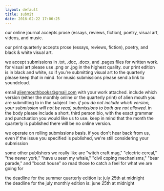 ```yaml
---
layout: default
title: submit
date: 2016-02-22 17:06:25
---
```

our online journal accepts prose (essays, reviews, fiction), poetry, visual art, videos, and music.

our print quarterly accepts prose (essays, reviews, fiction), poetry, and black & white visual art.

we accept submissions in .txt, .doc, .docx, and .pages files for written work. for visual art please use .png or .jpg in the highest quality. our print edition is in black and white, so if you’re submitting visual art to the quarterly please keep that in mind. for music submissions please send a link to soundcloud.

email [alienmouthbooks@gmail.com](mailto:alienmouthbooks@gmail.com) with your work attached. include which version (either the monthly online or the quarterly print) of alien mouth you are submitting to in the subject line. *if you do not include which version, your submission will not be read, submissions to both are not allowed.* in the body please include a short, third person bio, with the exact grammar and punctuation you would like us to use. keep in mind that the month the quarterly is published there will be no online version.

we operate on rolling submissions basis. if you don't hear back from us, even if the issue you specified is published, we're still considering your submission

some other publishers we really like are "witch craft mag," "electric cereal," "the newer york," "have u seen my whale," "civil coping mechanisms," "bear parade," and "boost house" so read those to catch a feel for what we are going for

the deadline for the summer quarterly edition is: july 25th at midnight<br>
the deadline for the july monthly edition is: june 25th at midnight